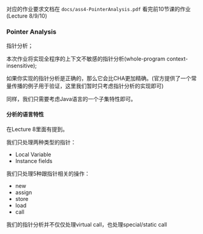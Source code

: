对应的作业要求文档在 `docs/ass4-PointerAnalysis.pdf`
看完前10节课的作业(Lecture 8/9/10)

### Pointer Analysis
指针分析；

本次作业将实现全程序的上下文不敏感的指针分析(whole-program context-insensitive);

如果你实现的指针分析是正确的，那么它会比CHA更加精确。(官方提供了一个常量传播的例子用于验证，这里我们暂时只考虑指针分析的实现即可)

同样，我们只需要考虑Java语言的一个子集特性即可。

#### 分析的语言特性
在Lecture 8里面有提到。

我们只处理两种类型的指针：
- Local Variable
- Instance fields

我们只处理5种跟指针相关的操作：
- new
- assign
- store
- load
- call

我们的指针分析并不仅仅处理virtual call，也处理special/static call


